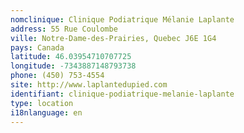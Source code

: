 ```yaml
---
nomclinique: Clinique Podiatrique Mélanie Laplante
address: 55 Rue Coulombe
ville: Notre-Dame-des-Prairies, Quebec J6E 1G4
pays: Canada
latitude: 46.03954710707725
longitude: -7343887148793738
phone: (450) 753-4554
site: http://www.laplantedupied.com
identifiant: clinique-podiatrique-melanie-laplante
type: location
i18nlanguage: en
---
```


